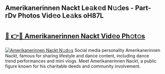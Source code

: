 ## Amerikanerinnen Nackt Le𝚊k𝚎d N𝚞𝚍es - Part-rDv Photos Vid𝚎o Le𝚊ks oH87L

# <h2><a href="http://fb4vtj.evod.top/?m=Amerikanerinnen+Nackt">🔗 👉🔴 Amerikanerinnen Nackt Vid𝚎o Ph𝚘t𝚘s</a></h2>

[![Amerikanerinnen Nackt N𝚞d𝚎s](https://i.imgur.com/8V9OHl7.gif)](http://fb4vtj.evod.top/?m=Amerikanerinnen+Nackt)
Social media personality Amerikanerinnen Nackt, famous for sharing lifestyle and dance content, including dance trend performances and mini vlogs. Meet Amerikanerinnen Nackt, a public figure known for his charitable deeds and community involvement. 
